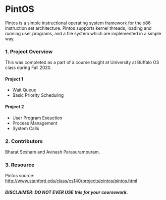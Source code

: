 # PintOS
Pintos is a simple instructional operating system framework for the x86 instruction set architecture. Pintos supports kernel threads, loading and running user programs, and a file system which are implemented in a simple way.

### 1. Project Overview
This was completed as a part of a course taught at University at Buffalo OS class during Fall 2020.

#### Project 1

- Wait Queue
- Basic Priority Scheduling

#### Project 2

- User Program Exeuction
- Process Management
- System Calls

### 2. Contributors 
Bharat Sesham and Avinash Parasurampuram.

### 3. Resource
Pintos source: http://www.stanford.edu/class/cs140/projects/pintos/pintos.html

##### DISCLAIMER: DO NOT EVER USE this for your coursework.

